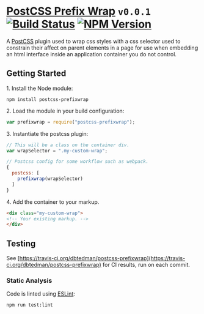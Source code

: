 
# [PostCSS Prefix Wrap](https://github.com/dbtedman/postcss-prefixwrap) `v0.0.1` [![Build Status](https://travis-ci.org/dbtedman/postcss-prefixwrap.svg?branch=master)](https://travis-ci.org/dbtedman/estoolbox) [![NPM Version](https://img.shields.io/npm/v/postcss-prefixwrap.svg)](https://www.npmjs.com/package/postcss-prefixwrap)

A [PostCSS](http://postcss.org) plugin used to wrap css styles with a css selector used to constrain their affect on parent elements in a page for use when embedding an html interface inside an application container you do not control.

## Getting Started

1\. Install the Node module:

```
npm install postcss-prefixwrap
```

2\. Load the module in your build configuration:

```javascript
var prefixwrap = require("postcss-prefixwrap");
```

3\. Instantiate the postcss plugin:

```javascript
// This will be a class on the container div.
var wrapSelector = ".my-custom-wrap";

// Postcss config for some workflow such as webpack.
{
  postcss: [
    prefixwrap(wrapSelector)
  ]
}
```

4\. Add the container to your markup.

```html
<div class="my-custom-wrap">
<!-- Your existing markup. -->
</div>
```

## Testing

See [https://travis-ci.org/dbtedman/postcss-prefixwrap](https://travis-ci.org/dbtedman/postcss-prefixwrap) for CI results, run on each commit.

### Static Analysis

Code is linted using [ESLint](http://eslint.org):

```bash
npm run test:lint
```
